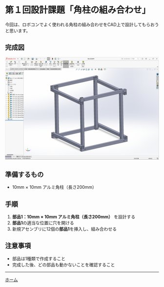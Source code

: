 # 第１回設計課題「角柱の組み合わせ」

今回は、ロボコンでよく使われる角柱の組み合わせをCAD上で設計してもらおうと思います。

## 完成図
![スクリーンショット (27) 1](./img/%E3%82%B9%E3%82%AF%E3%83%AA%E3%83%BC%E3%83%B3%E3%82%B7%E3%83%A7%E3%83%83%E3%83%88%20(27).png)


## 準備するもの
* 10mm × 10mm アルミ角柱（長さ200mm）

## 手順
1. **部品1：10mm × 10mm アルミ角柱（長さ200mm）** を設計する
2. **部品1**の適当な位置に穴を開ける
3. 新規アセンブリに12個の**部品1**を挿入し、組み合わせる

## 注意事項
* 部品は1種類で作成すること
* 完成した後、どの部品も動かないことを確認すること

---

[ホーム](index.md)
